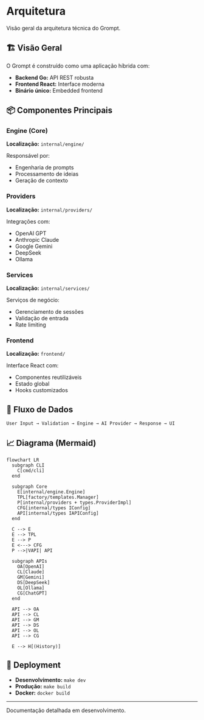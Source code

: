 # Arquitetura

Visão geral da arquitetura técnica do Grompt.

## 🏗️ Visão Geral

O Grompt é construído como uma aplicação híbrida com:

- **Backend Go:** API REST robusta
- **Frontend React:** Interface moderna
- **Binário único:** Embedded frontend

## 📦 Componentes Principais

### Engine (Core)

**Localização:** `internal/engine/`

Responsável por:

- Engenharia de prompts
- Processamento de ideias
- Geração de contexto

### Providers

**Localização:** `internal/providers/`

Integrações com:

- OpenAI GPT
- Anthropic Claude
- Google Gemini
- DeepSeek
- Ollama

### Services

**Localização:** `internal/services/`

Serviços de negócio:

- Gerenciamento de sessões
- Validação de entrada
- Rate limiting

### Frontend

**Localização:** `frontend/`

Interface React com:

- Componentes reutilizáveis
- Estado global
- Hooks customizados

## 🔄 Fluxo de Dados

```plaintext
User Input → Validation → Engine → AI Provider → Response → UI
```

## 📈 Diagrama (Mermaid)

```mermaid
flowchart LR
  subgraph CLI
    C[cmd/cli]
  end

  subgraph Core
    E[internal/engine.Engine]
    TPL[factory/templates.Manager]
    P[internal/providers + types.ProviderImpl]
    CFG[internal/types IConfig]
    API[internal/types IAPIConfig]
  end

  C --> E
  E --> TPL
  E --> P
  E <---> CFG
  P -->|VAPI| API

  subgraph APIs
    OA[OpenAI]
    CL[Claude]
    GM[Gemini]
    DS[DeepSeek]
    OL[Ollama]
    CG[ChatGPT]
  end

  API --> OA
  API --> CL
  API --> GM
  API --> DS
  API --> OL
  API --> CG

  E --> H[(History)]
```

## 🚀 Deployment

- **Desenvolvimento:** `make dev`
- **Produção:** `make build`
- **Docker:** `docker build`

---

Documentação detalhada em desenvolvimento.
